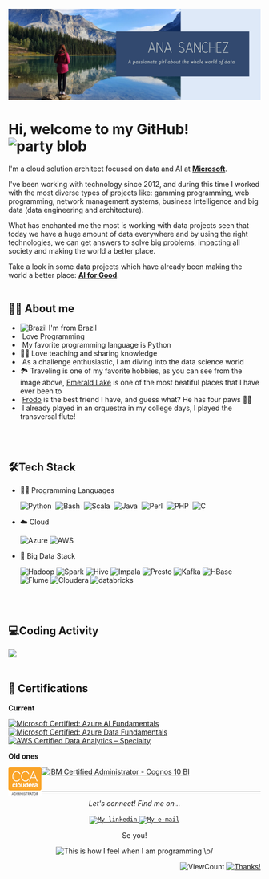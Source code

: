 ![Header](ana_header.png "Header")

# Hi, welcome to my GitHub! <img width="30" src="https://emojis.slackmojis.com/emojis/images/1593555389/9579/blob_excited.gif?1593555389" alt="party blob" />

<p>I'm a cloud solution architect focused on data and AI at <strong><a href="https://microsoft.com/">Microsoft</a></strong>. 

I've been working with technology since 2012, and during this time I worked with the most diverse types of projects like: gamming programming, web programming, network management systems, business Intelligence and big data (data engineering and architecture). 

What has enchanted me the most is working with data projects seen that today we have a huge amount of data everywhere and by using the right technologies, we can get answers to solve big problems, impacting all society and making the world a better place.

Take a look in some data projects which have already been making the world a better place: <strong><a href="https://www.microsoft.com/en-us/ai/ai-for-good">AI for Good</a></strong>.
<br>
<br>
## 👩‍💻 About me
* <img width="16" src="https://www.flaticon.com/svg/static/icons/svg/197/197386.svg" alt="Brazil" /> I'm from Brazil
* <img width="16" src="https://about.gitlab.com/images/blogimages/GitLab-Dev.png" alt="" /> Love Programming
* <img width="16" src="https://cdn3.iconfinder.com/data/icons/logos-and-brands-adobe/512/267_Python-512.png" alt="" /> My favorite programming language is Python
* 👩‍🏫 Love teaching and sharing knowledge
* <img width="20" src="https://cdn0.iconfinder.com/data/icons/infographic-orchid-vol-1/256/Histogram-512.png" alt="" /> As a challenge enthusiastic, I am diving into the data science world
* 🏞️ Traveling is one of my favorite hobbies, as you can see from the image above, <a href="https://www.google.com/maps/place/51%C2%B026'25.4%22N+116%C2%B032'30.3%22W/@51.4403895,-116.5439459,17z/data=!4m5!3m4!1s0x0:0x0!8m2!3d51.4403895!4d-116.5417572">Emerald Lake</a> is one of the most beatiful places that I have ever been to
* <img width="20" src="https://th.bing.com/th/id/R1f76efdfd131daf44c7af1ef4a9026d9?rik=qG6sBpJpY%2bjpIQ&riu=http%3a%2f%2fclipart-library.com%2fnew_gallery%2f266-2666042_yorkie-emojis-for-dog-lovers-messages-sticker-8.png&ehk=v%2f47NW1%2fqJ0dk5fNj7OxkYcAOK8XxZeZhUPpr4DjV%2bc%3d&risl=&pid=ImgRaw" alt="" /> <a href="https://www.instagram.com/littlefrodothedog/">Frodo</a> is the best friend I have, and guess what? He has four paws 🐾🐾 
* <img width="20" src="https://image.flaticon.com/icons/png/512/1184/1184644.png" alt="" /> I already played in an orquestra in my college days, I played the transversal flute!
<br>
<br>


## 🛠️Tech Stack
- 👩‍💻 Programming Languages
  
    ![Python](https://img.shields.io/badge/-Python-05122A?style=flat&logo=python)&nbsp;
    ![Bash](https://img.shields.io/badge/-Shell_Script-05122A?style=flat&logo=gnu-bash)&nbsp;
    ![Scala](https://img.shields.io/badge/-Scala-05122A?style=flat&logo=Scala&logoColor=DC143C)&nbsp;
    ![Java](https://img.shields.io/badge/-Java-05122A?style=flat&logo=Java&logoColor)&nbsp;
    ![Perl](https://img.shields.io/badge/-Perl-05122A?style=flat&logo=Perl&logoColor=FFA518)&nbsp;
    ![PHP](https://img.shields.io/badge/-PHP-05122A?style=flat&logo=php)&nbsp;
    ![C](https://img.shields.io/badge/-C%23%20-05122A?style=flat&logo=c-sharp)&nbsp;
- ☁️ Cloud
      
    <img src="https://www.neudesic.com/wp-content/uploads/Microsoft_Azure.png" alt="Azure"
    title="Azure" width="10%" />
    <img src="https://www.loudounchamber.org/wp-content/uploads/2018/02/aws_logo_smile-NEW.png" alt="AWS"
    title="AWS" width="6%" />
- 🐘 Big Data Stack
  
    <img src="https://th.bing.com/th/id/R42d2f8bc61e0be575a92c75596d4c1ae?rik=PkpI%2b0ujscbRhw&riu=http%3a%2f%2fassets.stickpng.com%2fthumbs%2f58480813cef1014c0b5e48e2.png&ehk=XvPDzfY9zKgcebW0pb9jylhsmfmMq%2bi4eoBC%2bQlsdjY%3d&risl=&pid=ImgRaw" alt="Hadoop"
    title="Hadoop" width="7%" />
    <img src="https://upload.wikimedia.org/wikipedia/commons/thumb/f/f3/Apache_Spark_logo.svg/1200px-Apache_Spark_logo.svg.png" alt="Spark"
    title="Spark" width="9%" />
    <img src="https://learn.g2.com/hubfs/Imported_Blog_Media/Apache_Hive_logo.svg" alt="Hive"
    title="Hive" width="6%" />
    <img src="https://bitnine.net/wp-content/uploads/2017/07/impala-logo.png" alt="Impala"
    title="Impala" width="6%" />
    <img src="https://arthurluz.files.wordpress.com/2019/01/presto_ygco9br.png" alt="Presto"
    title="Presto" width="11%" />
    <img src="https://miro.medium.com/fit/c/1838/551/1*D0Xk8hmBB3zuyhGl1TDu3A.png" alt="Kafka"
    title="Kafka" width="11%" />
    <img src="https://sparkbyexamples.com/wp-content/uploads/2019/09/Apache-HBase-Tutorial-1.png" alt="HBase"
    title="HBase" width="13%" />
    <img src="https://flume.apache.org/_static/flume-logo.png" alt="Flume"
    title="Flume" width="7%" />
    <img src="https://br.cloudera.com/content/dam/www/marketing/images/logos/cloudera/cloudera-newco-logo.png" alt="Cloudera"
    title="Cloudera" width="12%" />
    <img src="https://www.kapacity.com/wp-content/uploads/2020/09/DAT_Stacked_Lock_up_Full_Color@2x-2-400x223.png" alt="databricks"
    title="databricks" width="9%" />
<br>
<br>

## 💻Coding Activity

<img src="https://github-readme-stats.vercel.app/api/top-langs/?username=anacaroliness9&theme=dracula" width="40%" /></a>
<br>
<br>
## 📕 Certifications

 **Current**

<a href="https://www.youracclaim.com/badges/f8384cca-2338-4cfa-adff-e32f9d8fb101"><img src="https://images.youracclaim.com/size/680x680/images/4136ced8-75d5-4afb-8677-40b6236e2672/azure-ai-fundamentals-600x600.png" alt="Microsoft Certified: Azure AI Fundamentals"
   title="Microsoft Certified: Azure AI Fundamentals" width="15%" /> </a> 
<a href="https://www.youracclaim.com/badges/104de99d-fac0-46fc-bcf0-06ae1f4c84b1"><img src="https://images.youracclaim.com/size/680x680/images/70eb1e3f-d4de-4377-a062-b20fb29594ea/azure-data-fundamentals-600x600.png" alt="Microsoft Certified: Azure Data Fundamentals"
   title="Microsoft Certified: Azure Data Fundamentals" width="15%" /> </a> 
<a href="https://www.youracclaim.com/badges/9817c146-8806-4552-86c7-b346a0c62142"><img src="https://images.youracclaim.com/size/680x680/images/2b31a8f4-92c4-468d-87eb-33115d97f6f5/AWS-DataAnalytics-Specialty-2020.png" alt="AWS Certified Data Analytics – Specialty"
   title="AWS Certified Data Analytics – Specialty" width="15%" /> </a> 


**Old ones**

<div><a href="https://drive.google.com/file/d/17kpK0zh4Ey5dQx0eVGl9WYQebisiV0SS/view"><img src="cloudera-badge.png" alt="CCA Administrator"
   title="CCA Administrator" width="13%" style="float:left;"/> </a> 
   <a href="https://drive.google.com/file/d/0B20aGN1khT3pMWxEU2ZkZG5CUmc/view"><img src="https://www.datacrunchlab.com/wp-content/uploads/2019/04/Certified-IBM-Analytics-badge.png" alt="IBM Certified Administrator - Cognos 10 BI"
   title="IBM Certified Administrator - Cognos 10 BI" width="17%" ; /> </a></div> 

<br>

---
 
<p align="center">
  <i>Let's connect! Find me on...</i>
   
<p align="center">

<a href="https://www.linkedin.com/in/anacaroliness9/">
  <code><img alt="My linkedin" width="32" src="https://th.bing.com/th/id/Rf856d3e21e2b8424a7f9b805f91c39bf?rik=iAF35zp5hTwH5Q&riu=http%3a%2f%2fupload.wikimedia.org%2fwikipedia%2fcommons%2fthumb%2ff%2ff9%2fLinkedin_Shiny_Icon.svg%2f600px-Linkedin_Shiny_Icon.svg.png&ehk=2tliRYem%2brILmEvpk98L%2bTZGOK8XcB8xZ865AB5RwDQ%3d&risl=&pid=ImgRaw" /></code>
</a>
<a href="mailto:anacaroliness9@hotmail.com">
<code><img alt="My e-mail" width="32" src="https://th.bing.com/th/id/R2c94e80bc439f8ac26eed33063918083?rik=4GOohs1wTVXZbQ&riu=http%3a%2f%2fupload.wikimedia.org%2fwikipedia%2fcommons%2fthumb%2fb%2fb1%2fEmail_Shiny_Icon.svg%2f1024px-Email_Shiny_Icon.svg.png&ehk=lV8sLmfGMfJDgFFgydLDuGp1fJVLXowNb1kShmsPDB4%3d&risl=&pid=ImgRaw" /></code>
</a>

  <p align="center">
    Se you! 

  <p align="center">    
<img src="ana-gif.gif" 
title="This is how I feel when I am programming \o/" width="35%" />
  </p>
</p>

<div align="right">
  
![ViewCount](https://views.whatilearened.today/views/github/anacaroliness9/anacaroliness9.svg) [![Thanks!](https://img.shields.io/badge/Thanks%20for%20visiting-!-1EAEDB.svg)](https://anacaroliness9.github.io/anacaroliness9/)
</div>

<!--    [![Medium Badge](https://img.shields.io/badge/-@vana?style=flat&labelColor=000000&logo=Medium&link=https://medium.com/@ana)](https://medium.com/@ana) 


   [![Instagram Badge](https://img.shields.io/badge/-@anacaroliness9-purple?style=flat&logo=instagram&logoColor=white&link=https://instagram.com/anacaroliness9/)](https://instagram.com/anacaroliness9)

   <!--
<a href="https://drive.google.com/file/d/0B20aGN1khT3pMWxEU2ZkZG5CUmc/view"><img src="https://www.datacrunchlab.com/wp-content/uploads/2019/04/Certified-IBM-Analytics-badge.png" alt="IBM Certified Administrator - Cognos 10 BI"
   title="Architecture" width="20%" style="float:left; /> </a> 
**anacaroliness9/anacaroliness9** is a ✨ _special_ ✨ repository because its `README.md` (this file) appears on your GitHub profile.

Here are some ideas to get you started:

- 🔭 I’m currently working on ...
- 🌱 I’m currently learning ...
- 👯 I’m looking to collaborate on ...
- 🤔 I’m looking for help with ...
- 💬 Ask me about ...
- 📫 How to reach me: ...
- 😄 Pronouns: ...
- ⚡ Fun fact: ...
<img src="https://github-readme-stats.vercel.app/api?username=anacaroliness9&theme=dracula" width="100%" /></a>
-->

